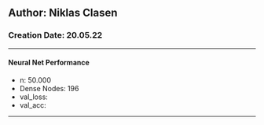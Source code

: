 ## Author: Niklas Clasen
### Creation Date: 20.05.22

---
#### Neural Net Performance 
- n: 50.000
- Dense Nodes: 196
- val_loss: 
- val_acc: 
---